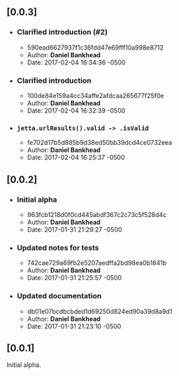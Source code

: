 ## [0.0.3]

- ### Clarified introduction (#2)
  - 590ead6627937f1c36fdd47e69fff10a998e8712
  - Author: **Daniel Bankhead**
  - Date: 2017-02-04 16:34:36 -0500

- ### Clarified introduction
  - 100de84e159a4cc34affe2afdcaa265677f25f0e
  - Author: **Daniel Bankhead**
  - Date: 2017-02-04 16:32:39 -0500

- ### `jetta.urlResults().valid -> .isValid`
  - fe702d17b5d885b9d38ed50bb39dcd4ce0732eea
  - Author: **Daniel Bankhead**
  - Date: 2017-02-04 16:25:37 -0500

## [0.0.2]

- ### Initial alpha
  - 963fcb1218d0f0cd445abdf367c2c73c5f528d4c
  - Author: **Daniel Bankhead**
  - Date: 2017-01-31 21:29:27 -0500

- ### Updated notes for tests
  - 742cae729a69fb2e5207aedffa2bd98ea0b1841b
  - Author: **Daniel Bankhead**
  - Date: 2017-01-31 21:25:57 -0500

- ### Updated documentation
  - db01e07bcdbcbded1d69250d824ed90a39d8a9d1
  - Author: **Daniel Bankhead**
  - Date: 2017-01-31 21:23:10 -0500

## [0.0.1]

Initial alpha.

